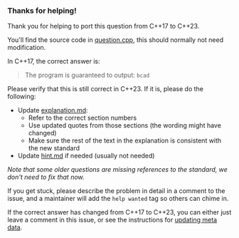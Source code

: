 
### Thanks for helping!

Thank you for helping to port this question from C++17 to C++23.

You'll find the source code in [question.cpp](question.cpp), this should normally not need modification.

In C++17, the correct answer is:
> The program is guaranteed to output: `bcad`

Please verify that this is still correct in C++23. If it is, please do the following:
- Update [explanation.md](explanation.md):
  - Refer to the correct section numbers
  - Use updated quotes from those sections (the wording might have changed)
  - Make sure the rest of the text in the explanation is consistent with the new standard
- Update [hint.md](hint.md) if needed (usually not needed)

*Note that some older questions are missing references to the standard, we don't need to fix that now.*

If you get stuck, please describe the problem in detail in a comment to the issue, and a maintainer will add the `help wanted` tag so others can chime in.

If the correct answer has changed from C++17 to C++23, you can either just leave a comment in this issue, or see the instructions for [updating meta data](/METADATA_HOWTO.md).
